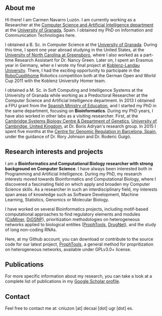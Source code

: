 ## About me

Hi there! I am Carmen Navarro Luzón. I am currently working as a Researcher at the [Computer Science and Artificial Intelligence department](http://decsai.ugr.es) at the [University of Granada](http://www.ugr.es), Spain. I obtained my PhD on Information and Communication Technologies here. 

I obtained a B. Sc. in Computer Science at the [University of Granada](http://www.ugr.es). During this time, I spent one year abroad studying in the United States, at the [University of North Carolina at Greensboro](http://www.uncg.edu), where I also worked as a part-time Research Assistant for Dr. Nancy Green. Later on, I spent an Erasmus year in Germany, wher e I wrote my final project at [Koblenz-Landau University](https://www.uni-koblenz-landau.de/de). There, I had the exciting opportunity to participate in the [RoboCup@home](http://www.robocup.org/domains/3) Robotics competition both at the German Open and World Cup 2011 with the Koblenz University Homer team. 

I obtained a M. Sc. in Soft Computing and Intelligence Systems at the University of Granada while working as a Predoctoral Researcher at the Computer Science and Artificial Intelligence department. In 2013 I obtained a FPU grant from the [Spanish Ministry of Education](https://www.mecd.gob.es), and I started my PhD in the same department, focusing on **Bioinformatics**. During my PhD years, I have also worked in other labs as a visiting researcher. First, at the [Cambridge Systems Biology Centre & Department of Genetics](https://www.sysbiol.cam.ac.uk/), [University of Cambridge, United Kingdom](http://www.cam.ac.uk/), at Dr. Boris Adryan's research group. In 2015 I spent five months at the [Centre for Genomic Regulation in Barcelona, Spain](http://www.crg.eu), under the guidance of Dr. Rory Johnson and Dr. Roderic Guigó. 

## Research interests and projects

I am a **Bioinformatics and Computational Biology researcher with strong background on Computer Science**. I have always been interested both in Programming and Artificial Intelligence. During my PhD, my research interests moved towards Bioinformatics and Computational Biology, where I discovered a fascinating field on which apply and broaden my Computer Science skills. As a researcher in such an interdisciplinary field, my interests span areas of knowledge such as Software Development, Machine Learning, Statistics, Genomics or Molecular Biology. 

I have worked on several Bioinformatics projects, including motif-based computational approaches to find regulatory elements and modules ([CisMiner](https://www.ncbi.nlm.nih.gov/pubmed/25268582), [DiGSNP](http://journal.embnet.org/index.php/embnetjournal/article/view/556)), prioritization methodologies on heterogeneous networks applied to biological entities ([ProphTools](http://github.com/cnluzon/prophtools), [DrugNet](http://www.sciencedirect.com/science/article/pii/S0933365714001444)), and the study of long non-coding RNAs. 

Here, at my Github account, you can download or contribute to the source code for our latest project, [ProphTools](http://github.com/cnluzon/prophtools), a general method for propritization on heterogeneous networks, available under GPLv3.0+ license. 

## Publications

For more specific information about my research, you can take a look at a complete list of publications in my [Google Scholar profile](https://scholar.google.es/citations?user=7RG9y6sAAAAJ&hl=es).

## Contact

Feel free to contact me at: cnluzon [at] decsai [dot] ugr [dot] es. 




